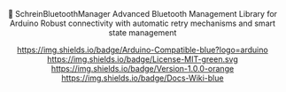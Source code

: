 <div align="center">
🔵 SchreinBluetoothManager
Advanced Bluetooth Management Library for Arduino
Robust connectivity with automatic retry mechanisms and smart state management

https://img.shields.io/badge/Arduino-Compatible-blue?logo=arduino
https://img.shields.io/badge/License-MIT-green.svg
https://img.shields.io/badge/Version-1.0.0-orange
https://img.shields.io/badge/Docs-Wiki-blue

</div>
